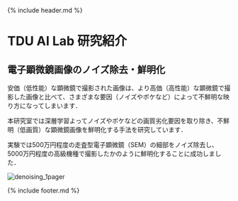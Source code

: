{% include header.md %} <!-- _includes内のheader.mdをインクルード -->


# TDU AI Lab 研究紹介

## 電子顕微鏡画像のノイズ除去・鮮明化
 
安価（低性能）な顕微鏡で撮影された画像は、より高価（高性能）な顕微鏡で撮影した画像と比べて、さまざまな要因（ノイズやボケなど）によって不鮮明な映り方になってしまいます．

本研究室では深層学習よってノイズやボケなどの画質劣化要因を取り除き、不鮮明（低画質）な顕微鏡画像を鮮明化する手法を研究しています．

実験では500万円程度の走査型電子顕微鏡（SEM）の細部をノイズ除去し、5000万円程度の高級機種で撮影したかのように鮮明化することに成功しました．

![denoising_1pager](https://user-images.githubusercontent.com/48990356/126948288-4b6f44ad-51b3-4340-83d1-f0b5acaf9766.jpg)

{% include footer.md %} <!-- _includes内のfooter.mdをインクルード -->
